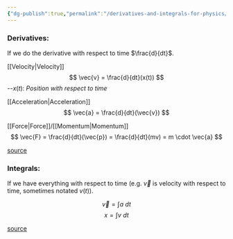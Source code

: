 ```yaml
---
{"dg-publish":true,"permalink":"/derivatives-and-integrals-for-physics/","dgHomeLink":true,"dgPassFrontmatter":false}
---
```



### Derivatives:
If we do the derivative with respect to time $\frac{d}{dt}$.

[[Velocity|Velocity]]
$$
\vec{v} = \frac{d}{dt}(x(t))
$$
--$x(t):$ *Position with respect to time*

[[Acceleration|Acceleration]]
$$
\vec{a} = \frac{d}{dt}(\vec{v})
$$

[[Force|Force]]/[[Momentum|Momentum]]
$$
\vec{F} = \frac{d}{dt}(\vec{p}) = \frac{d}{dt}(mv) = m \cdot \vec{a}
$$

[source](https://web.ma.utexas.edu/users/m408n/CurrentWeb/LM3-7-2.php#:~:text=Velocity%20is%20the%20derivative%20of,(x(t)).)

### Integrals:

If we have everything with respect to time (e.g. $\vec{v}$ is velocity with respect to time, sometimes notated $v(t)$).

$$
\vec{v} = \int{a} \ dt
$$
$$
x = \int v \ dt
$$

[source](https://phys.libretexts.org/Bookshelves/University_Physics/Book%3A_University_Physics_(OpenStax)/Book%3A_University_Physics_I_-_Mechanics_Sound_Oscillations_and_Waves_(OpenStax)/03%3A_Motion_Along_a_Straight_Line/3.08%3A_Finding_Velocity_and_Displacement_from_Acceleration)

